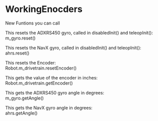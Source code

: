 # WorkingEnocders

New Funtions you can call

This resets the ADXRS450 gyro, called in disabledInit() and teleopInit():   
  m_gyro.reset()

This resets the NavX gyro, called in disabledInit() and teleopInit():   
  ahrs.reset()

This resets the Encoder:    
  Robot.m_drivetrain.resetEncoder()

This gets the value of the encoder in inches:   
  Robot.m_drivetrain.getEncoder()

This gets the ADXRS450 gyro angle in degrees:   
  m_gyro.getAngle()

This gets the NavX gyro angle in degrees:   
  ahrs.getAngle()
